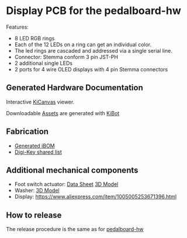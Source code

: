 # Display PCB for the pedalboard-hw

Features:

- 8 LED RGB rings
- Each of the 12 LEDs on a ring can get an individual color.
- The led rings are cascaded and addressed via a single serial line.
- Connector: Stemma conform 3 pin JST-PH
- 2 additional single LEDs
- 2 ports for 4 wire OLED displays with 4 pin Stemma connectors

## Generated Hardware Documentation

Interactive [KiCanvas](https://kicanvas.org/?github=https%3A%2F%2Fgithub.com%2Fpedalboard%2Fpedalboard-display%2Ftree%2Fmain) viewer.

Downloadable [Assets](https://pedalboard.github.io/pedalboard-display-site/latest) are generated with [KiBot](https://github.com/INTI-CMNB/KiBot)

## Fabrication

- [Generated iBOM](https://pedalboard.github.io/pedalboard-display-site/Assembly/pedalboard-display-ibom.html)
- [Digi-Key shared list](https://www.digikey.ch/de/mylists/list/I3LZUQ0FSV)

## Additional mechanical components

- Foot switch actuator: [Data Sheet](https://www.cliffuk.co.uk/products/switches/FC7125.pdf) [3D Model](https://github.com/pedalboard/pedalboard-case/blob/main/generated/actuator.stl)
- Washer: [3D Model](https://github.com/pedalboard/pedalboard-case/blob/main/generated/led-ring-washer.stl)
- Display: <https://www.aliexpress.com/item/1005005253671396.html>

## How to release

The release procedure is the same as for [pedalboard-hw](https://github.com/pedalboard/pedalboard-hw/blob/main/doc/release-procedure.md)
